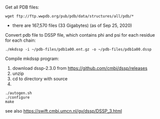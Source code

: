 
Get all PDB files:
```
wget ftp://ftp.wwpdb.org/pub/pdb/data/structures/all/pdb/*
```
* there are 167,570 files (33 Gigabytes) (as of Sep 25, 2020)


Convert pdb file to DSSP file, which contains phi and psi for each residue for each chain:
```
./mkdssp -i ~/pdb-files/pdb1a00.ent.gz -o ~/pdb-files/pdb1a00.dssp
```

Compile mkdssp program:

1. download dssp-2.3.0 from https://github.com/cmbi/dssp/releases
2. unzip
3. cd to directory with source
4.
```
./autogen.sh
./configure
make
```

see also https://swift.cmbi.umcn.nl/gv/dssp/DSSP_3.html